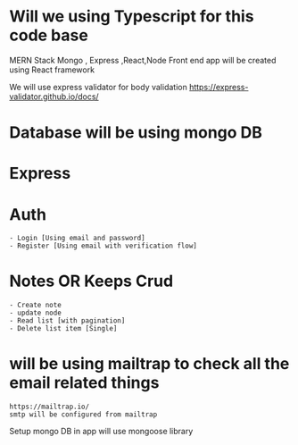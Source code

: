 # Will we using Typescript for this code base

MERN Stack 
Mongo , Express ,React,Node
Front end app will be created using React framework

We will use express validator for body validation
https://express-validator.github.io/docs/

# Database will be using mongo DB
# Express

# Auth 
    - Login [Using email and password]
    - Register [Using email with verification flow]
# Notes OR Keeps Crud
    - Create note
    - update node
    - Read list [with pagination]
    - Delete list item [Single]

# will be using mailtrap to check all the email related things 
    https://mailtrap.io/
    smtp will be configured from mailtrap

Setup mongo DB in app
will use mongoose library

